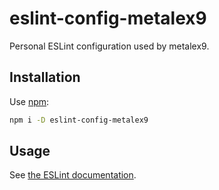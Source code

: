 # eslint-config-metalex9
Personal ESLint configuration used by metalex9.

## Installation
Use [npm]:
```bash
npm i -D eslint-config-metalex9
```

## Usage
See [the ESLint documentation](https://eslint.org/docs/user-guide/configuring#extending-configuration-files).

[npm]: https://www.npmjs.com/
